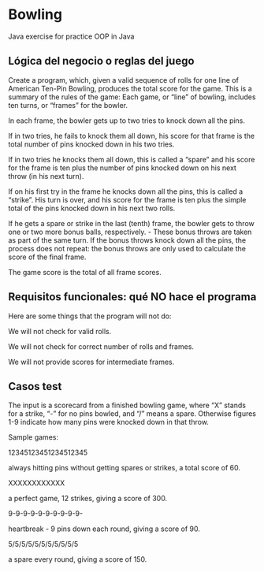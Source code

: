 # Bowling
Java exercise for practice OOP in Java


## Lógica del negocio o reglas del juego
Create a program, which, given a valid sequence of rolls for one line of American Ten-Pin Bowling, produces the total score for the game. This is a summary of the rules of the game:
Each game, or “line” of bowling, includes ten turns, or “frames” for the bowler.

In each frame, the bowler gets up to two tries to knock down all the pins.

If in two tries, he fails to knock them all down, his score for that frame is the total number of pins knocked down in his two tries.

If in two tries he knocks them all down, this is called a “spare” and his score for the frame is ten plus the number of pins knocked down on his next throw (in his next turn).

If on his first try in the frame he knocks down all the pins, this is called a “strike”. His turn is over, and his score for the frame is ten plus the simple total of the pins knocked down in his next two rolls.

If he gets a spare or strike in the last (tenth) frame, the bowler gets to throw one or two more bonus balls, respectively. - These bonus throws are taken as part of the same turn. If the bonus throws knock down all the pins, the process does not repeat: the bonus throws are only used to calculate the score of the final frame.

The game score is the total of all frame scores.

## Requisitos funcionales: qué NO hace el programa
Here are some things that the program will not do:

We will not check for valid rolls.

We will not check for correct number of rolls and frames.

We will not provide scores for intermediate frames.

## Casos test
The input is a scorecard from a finished bowling game, where “X” stands for a strike, “-” for no pins bowled, and “/” means a spare. Otherwise figures 1-9 indicate how many pins were knocked down in that throw.

Sample games:

12345123451234512345

always hitting pins without getting spares or strikes, a total score of 60.

XXXXXXXXXXXX

a perfect game, 12 strikes, giving a score of 300.

9-9-9-9-9-9-9-9-9-9-

heartbreak - 9 pins down each round, giving a score of 90.

5/5/5/5/5/5/5/5/5/5/5

a spare every round, giving a score of 150.
